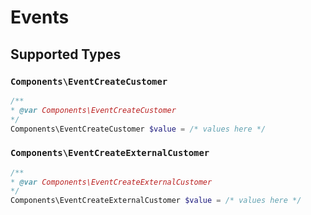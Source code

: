 # Events


## Supported Types

### `Components\EventCreateCustomer`

```php
/**
* @var Components\EventCreateCustomer
*/
Components\EventCreateCustomer $value = /* values here */
```

### `Components\EventCreateExternalCustomer`

```php
/**
* @var Components\EventCreateExternalCustomer
*/
Components\EventCreateExternalCustomer $value = /* values here */
```

